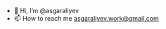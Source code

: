 - 👋 Hi, I’m @asgaraliyev
- 📫 How to reach me asgaraliyev.work@gmail.com

<!---
asgaraliyev/asgaraliyev is a ✨ special ✨ repository because its `README.md` (this file) appears on your GitHub profile.
You can click the Preview link to take a look at your changes.
--->
